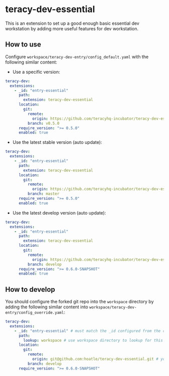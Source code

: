 # teracy-dev-essential

This is an extension to set up a good enough basic essential dev workstation by adding more useful
features for dev workstation.


## How to use

Configure `workspace/teracy-dev-entry/config_default.yaml` with the following similar content:

- Use a specific version:

```yaml
teracy-dev:
  extensions:
    - _id: "entry-essential"
      path:
        extension: teracy-dev-essential
      location:
        git:
          remote:
            origin: https://github.com/teracyhq-incubator/teracy-dev-essential.git
          branch: v0.5.0
      require_version: ">= 0.5.0"
      enabled: true
```

- Use the latest stable version (auto update):

```yaml
teracy-dev:
  extensions:
    - _id: "entry-essential"
      path:
        extension: teracy-dev-essential
      location:
        git:
          remote:
            origin: https://github.com/teracyhq-incubator/teracy-dev-essential.git
          branch: master
      require_version: ">= 0.5.0"
      enabled: true
```

- Use the latest develop version (auto update):

```yaml
teracy-dev:
  extensions:
    - _id: "entry-essential"
      path:
        extension: teracy-dev-essential
      location:
        git:
          remote:
            origin: https://github.com/teracyhq-incubator/teracy-dev-essential.git
          branch: develop
      require_version: ">= 0.6.0-SNAPSHOT"
      enabled: true
```


## How to develop

You should configure the forked git repo into the `workspace` directory by adding the following
similar content into `workspace/teracy-dev-entry/config_override.yaml`:


```yaml
teracy-dev:
  extensions:
    - _id: "entry-essential" # must match the _id configured from the config_default.yaml file
      path:
        lookup: workspace # use workspace directory to lookup for this extension
      location:
        git:
          remote:
            origin: git@github.com:hoatle/teracy-dev-essential.git # your forked repo
          branch: develop
      require_version: ">= 0.6.0-SNAPSHOT"
```

